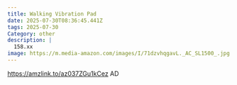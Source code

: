 ```yaml
---
title: Walking Vibration Pad
date: 2025-07-30T08:36:45.441Z
tags: 2025-07-30
Category: other
description: |
  158.xx
image: https://m.media-amazon.com/images/I/71dzvhqgavL._AC_SL1500_.jpg
---
```

https://amzlink.to/az037ZGu1kCez
AD